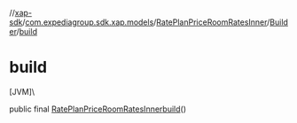 //[xap-sdk](../../../../index.md)/[com.expediagroup.sdk.xap.models](../../index.md)/[RatePlanPriceRoomRatesInner](../index.md)/[Builder](index.md)/[build](build.md)

# build

[JVM]\

public final [RatePlanPriceRoomRatesInner](../index.md)[build](build.md)()
